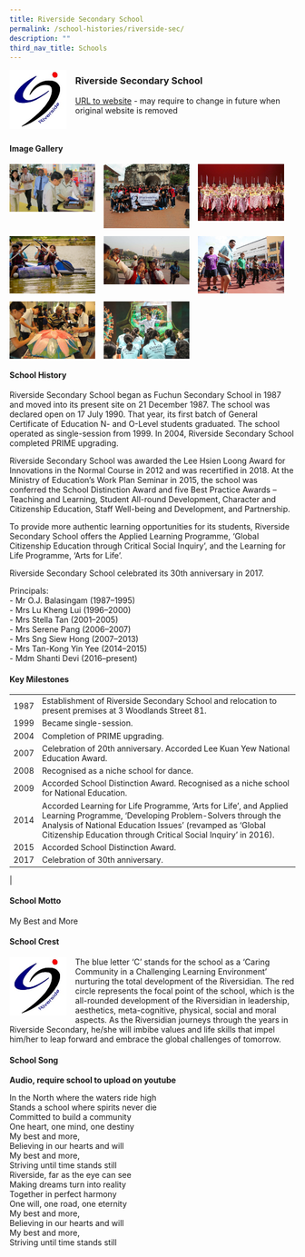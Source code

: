 ```yaml
---
title: Riverside Secondary School
permalink: /school-histories/riverside-sec/
description: ""
third_nav_title: Schools
---
```

<img src="/images/rsssec1.jpg" style="width:20%;margin-right:15px;" align = "left">

### **Riverside Secondary School**
[URL to website](https://riversidesec.moe.edu.sg/) - may require to change in future when original website is removed

<br clear="left">

#### **Image Gallery**

<p><a href="https://staging.d1yxymztqoj7qn.amplifyapp.com/images/rsssec2.jpg">  
<img src="/images/rsssec2.jpg" style="width:30%;margin-right:15px;" align = "left">
</a></p>

<p><a href="https://staging.d1yxymztqoj7qn.amplifyapp.com/images/rsssec3.jpg">  
<img src="/images/rsssec3.jpg" style="width:30%;margin-right:15px;" align = "left">
</a></p>

<p><a href="https://staging.d1yxymztqoj7qn.amplifyapp.com/images/rsssec4.jpg">  
<img src="/images/rsssec4.jpg" style="width:30%;margin-right:15px;" align = "left">
</a></p>

<br clear="left">

<p><a href="https://staging.d1yxymztqoj7qn.amplifyapp.com/images/rsssec5.jpg">  
<img src="/images/rsssec5.jpg" style="width:30%;margin-right:15px;" align = "left">
</a></p>

<p><a href="https://staging.d1yxymztqoj7qn.amplifyapp.com/images/rsssec6.jpg">  
<img src="/images/rsssec6.jpg" style="width:30%;margin-right:15px;" align = "left">
</a></p>

<p><a href="https://staging.d1yxymztqoj7qn.amplifyapp.com/images/rsssec7.jpg">  
<img src="/images/rsssec7.jpg" style="width:30%;margin-right:15px;" align = "left">
</a></p>

<br clear="left">

<p><a href="https://staging.d1yxymztqoj7qn.amplifyapp.com/images/rsssec8.jpg">  
<img src="/images/rsssec8.jpg" style="width:30%;margin-right:15px;" align = "left">
</a></p>

<p><a href="https://staging.d1yxymztqoj7qn.amplifyapp.com/images/rsssec9.jpg">  
<img src="/images/rsssec9.jpg" style="width:30%;margin-right:15px;" align = "left">
</a></p>

<br clear="left">

#### **School History**
Riverside Secondary School began as Fuchun Secondary School in 1987 and moved into its present site on 21 December 1987. The school was declared open on 17 July 1990. That year, its first batch of General Certificate of Education N- and O-Level students graduated. The school operated as single-session from 1999. In 2004, Riverside Secondary School completed PRIME upgrading.

Riverside Secondary School was awarded the Lee Hsien Loong Award for Innovations in the Normal Course in 2012 and was recertified in 2018. At the Ministry of Education’s Work Plan Seminar in 2015, the school was conferred the School Distinction Award and five Best Practice Awards – Teaching and Learning, Student All-round Development, Character and Citizenship Education, Staff Well-being and Development, and Partnership.

To provide more authentic learning opportunities for its students, Riverside Secondary School offers the Applied Learning Programme, ‘Global Citizenship Education through Critical Social Inquiry’, and the Learning for Life Programme, ‘Arts for Life’.

Riverside Secondary School celebrated its 30th anniversary in 2017.

Principals:<br>
\- Mr O.J. Balasingam (1987–1995)<br>
\- Mrs Lu Kheng Lui (1996–2000)<br>
\- Mrs Stella Tan (2001–2005)<br>
\- Mrs Serene Pang (2006–2007)<br>
\- Mrs Sng Siew Hong (2007–2013)<br>
\- Mrs Tan-Kong Yin Yee (2014–2015)<br>
\- Mdm Shanti Devi (2016–present)

#### **Key Milestones**

|  |  |
|:---:|---|
| 1987 | Establishment of Riverside Secondary School and relocation to present premises at 3 Woodlands Street 81. |
| 1999 | Became single-session. |
| 2004 | Completion of PRIME upgrading. |
| 2007 | Celebration of 20th anniversary. Accorded Lee Kuan Yew National Education Award. |
| 2008 | Recognised as a niche school for dance. |
| 2009 | Accorded School Distinction Award. Recognised as a niche school for National Education. |
| 2014 | Accorded Learning for Life Programme, ‘Arts for Life’, and Applied Learning Programme, ‘Developing Problem-Solvers through the Analysis of National Education Issues’ (revamped as ‘Global Citizenship Education through Critical Social Inquiry’ in 2016). |
| 2015 | Accorded School Distinction Award. |
| 2017 | Celebration of 30th anniversary. |
|

#### **School Motto**
My Best and More

#### **School Crest**
<img src="/images/rsssec1.jpg" style="width:20%;margin-right:15px;" align = "left">

The blue letter ‘C’ stands for the school as a ‘Caring Community in a Challenging Learning Environment’ nurturing the total development of the Riversidian. The red circle represents the focal point of the school, which is the all-rounded development of the Riversidian in leadership, aesthetics, meta-cognitive, physical, social and moral aspects. As the Riversidian journeys through the years in Riverside Secondary, he/she will imbibe values and life skills that impel him/her to leap forward and embrace the global challenges of tomorrow.

#### **School Song**
**Audio, require school to upload on youtube**

In the North where the waters ride high<br>
Stands a school where spirits never die<br>
Committed to build a community<br>
One heart, one mind, one destiny<br>
My best and more,<br>
Believing in our hearts and will<br>
My best and more,<br>
Striving until time stands still<br>
Riverside, far as the eye can see<br>
Making dreams turn into reality<br>
Together in perfect harmony<br>
One will, one road, one eternity<br>
My best and more,<br>
Believing in our hearts and will<br>
My best and more,<br>
Striving until time stands still